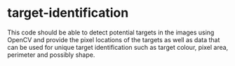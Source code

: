 target-identification
===============

This code should be able to detect potential targets in the images using OpenCV and provide the pixel locations of the targets as well as data that can be used for unique target identification such as target colour, pixel area, perimeter and possibly shape.
